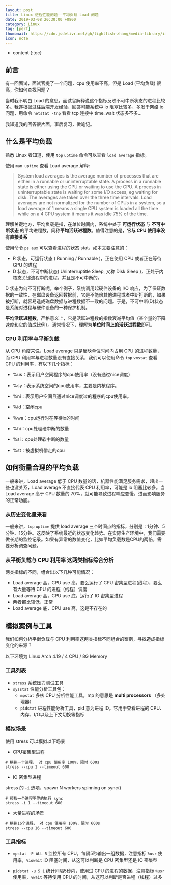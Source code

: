 ```yaml
---
layout: post
title: Linux 进程性能问题——平均负载 Load 问题
date: 2019-03-08 20:30:00 +0800
category: Linux
tag: [perf]
thumbnail: https://cdn.jsdelivr.net/gh/lightfish-zhang/media-library/image/201903/cpu_logo.jpeg
icon: note
---
```


* content
{:toc}


## 前言

有一回面试，面试官提了一个问题，cpu 使用率不高，但是 Load (平均负载) 很高，你如何查找问题？

当时我不明白 Load 的意思，面试官解释说这个指标反映不可中断状态的进程比较多。我遂根据过往后端开发经验，回答可能系统中 io 阻塞比较多，多发于网络 io 问题，用命令 `netstat -tnp` 看看 tcp 连接中 time_wait 状态多不多...

我知道我的回答很片面，事后复习，做笔记。

## 什么是平均负载

熟悉 Linux 者知道，使用 `top` `uptime` 命令可以查看 `load average` 指标。

使用 `man uptime` 查看 Load average 解释:


> System load averages is the average number of processes that are either in a runnable or uninterruptable state.   A  process  in  a  runnable state  is  either using the CPU or waiting to use the CPU.  A process in uninterruptable state is waiting for some I/O access, eg waiting for disk.  The averages are taken over the three time intervals.  Load averages are not normalized for the number of CPUs in a system, so a  load average of 1 means a single CPU system is loaded all the time while on a 4 CPU system it means it was idle 75% of the time.

理解关键地方，平均负载是指，在单位时间内，系统中处于 **可运行状态** 与 **不可中断状态** 的平均进程数，简称**平均活跃进程数**。值得注意的是，**它与 CPU 使用率没有直接关系**

使用命令 `ps aux` 可以查看进程的状态 stat，如本文要注意的：

- R 状态，可运行状态 ( Running / Runnable )，正在使用 CPU 或者正在等待 CPU 的进程
- D 状态，不可中断状态( Uninterruptitle Sleep, 又称 Disk Sleep )，正处于内核态关键流程中的进程，并且是不可中断的。

D 状态为何不可打断呢，举个例子，系统调用起硬件设备的 I/O 响应，为了保证数据的一致性，在磁盘设备返回数据前，它是不能倍其他进程或者中断打断的，如果被打断，就容易造成磁盘数据与进程数据不一致的问题。于是，不可中断(D)状态是系统对进程与硬件设备的一种保护机制。

**平均活跃进程数**，严格意义上，它是活跃进程数的指数衰减平均值（某个量的下降速度和它的值成比例）。通常情况下，理解为**单位时间上的活跃进程数**即可。

### CPU 利用率与平衡负载

从 CPU 角度来说，Load average 只是反映单位时间内占用 CPU 的进程数量，而 CPU 利用率与进程数量没有直接关系，我们可以使用命令 `top` `vmstat` 查看 CPU 的利用率，有以下几个指标：

- %us：表示用户空间程序的cpu使用率（没有通过nice调度）

- %sy：表示系统空间的cpu使用率，主要是内核程序。

- %ni：表示用户空间且通过nice调度过的程序的cpu使用率。

- %id：空闲cpu

- %wa：cpu运行时在等待io的时间

- %hi：cpu处理硬中断的数量

- %si：cpu处理软中断的数量

- %st：被虚拟机偷走的cpu


## 如何衡量合理的平均负载

一般来讲，Load average 低于 CPU 数量的话，机器性能满足服务需求，超出一些也没关系，Load average 不直接代表 CPU 利用率，可能是 io 阻塞比较多。当 Load average 高于 CPU 数量的 70%，就可能导致进程响应变慢，进而影响服务的正常功能。

### 从历史变化量来看

一般来讲，`top` `uptime` 提供 load average 三个时间点的指标，分别是：1分钟、5分钟、15分钟。这反映了系统最近的状态变化趋势。在实际生产环境中，我们需要做长期的监控记录。如果有异常的数值变化，比如平均负载数是CPU的两倍，需要分析调查问题。

### 从平衡负载与 CPU 利用率 这两类指标综合分析

两类指标的不同，组合出以下几种可能情况：

- Load average 高，CPU use 高，要么运行了 CPU 密集型进程(线程)，要么有大量等待 CPU 的进程（线程）调度
- Load average 高，CPU use 底，运行了 IO 密集型进程
- 两者都比较低，正常
- Load average 底，CPU use 高，这是不存在的


## 模拟案例与工具

我们如何分析平衡负载与 CPU 利用率这两类指标不同组合的案例，寻找造成指标变化的来源？

以下环境为 Linux Arch 4.19 / 4 CPU / 8G Memory

### 工具列表

- `stress` 系统压力测试工具
- `sysstat` 性能分析工具包：
    + `mpstat` 多核 CPU 分析性能工具，mp 的意思是 **multi processors** （多处理器）
    + `pidstat` 进程性能分析工具，pid 意为进程 ID。它用于查看进程的 CPU、内存、I/O以及上下文切换等指标


### 模拟场景

使用 stress 可以模拟以下场景

- CPU密集型进程

```shell
# 模拟一个进程， 对 cpu 使用率 100%，限时 600s
stress --cpu 1 --timeout 600
```

- IO 密集型进程

stress 的 `-i` 选项，spawn N workers spinning on sync()

```shell
# 模拟一个进程不停的执行 sync
stress -i 1 --timeout 600
```

- 大量进程的场景

```shell
# 模拟16个进程， 对 cpu 使用率 100%，限时 600s
stress --cpu 16 --timeout 600
```

### 工具指标

- `mpstat -P ALL 5` 监控所有 CPU，每隔5秒输出一组数据，注意指标 `%usr` 使用率，`%iowait` IO 阻塞时间，从这可以判断是 CPU 密集型还是 IO 密集型

- `pidstat -u 5 1` 统计间隔5秒内，使用过 CPU 的进程的数据，注意指标 `%usr` 使用率，`%wait` 等待使用 CPU 的时间，从这可以判断是否进程（线程）过多

